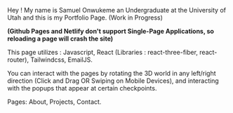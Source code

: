Hey !
My name is Samuel Onwukeme an Undergraduate at the University of Utah and this is my Portfolio Page. (Work in Progress)

**(Github Pages and Netlify don't support Single-Page Applications, so reloading a page will crash the site)**

This page utilizes : Javascript, React (Libraries : react-three-fiber, react-router), Tailwindcss, EmailJS.

You can interact with the pages by rotating the 3D world in any left/right direction (Click and Drag OR Swiping on Mobile Devices), and interacting with the 
popups that appear at certain checkpoints.

Pages: About, Projects, Contact.


